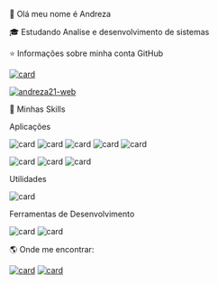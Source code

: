 💜 Olá meu nome é Andreza

🎓   Estudando Analise e desenvolvimento de sistemas


⭐ Informações sobre minha conta GitHub

[![card](https://github-readme-stats.vercel.app/api?username=andreza21-web&theme=Radical)](https://github.com/andreza21-web/)


[![andreza21-web](https://github-readme-stats.vercel.app/api/top-langs/?username=andreza21-web&hide=html&layout=compact&theme=Radical)](https://github.com/andreza21-web/)




🚀 Minhas Skills

Aplicações 

 ![card](https://img.shields.io/badge/JavaScript-323330?style=for-the-badge&logo=javascript&logoColor=F7DF1E) ![card](https://img.shields.io/badge/CSS3-1572B6?style=for-the-badge&logo=css3&logoColor=white) ![card](https://img.shields.io/badge/HTML5-E34F26?style=for-the-badge&logo=html5&logoColor=white) ![card](https://img.shields.io/badge/Node.js-43853D?style=for-the-badge&logo=node.js&logoColor=white)
![card](https://img.shields.io/badge/TypeScript-007ACC?style=for-the-badge&logo=typescript&logoColor=white) 

![card](https://img.shields.io/badge/styled--components-DB7093?style=for-the-badge&logo=styled-components&logoColor=white)
![card](https://img.shields.io/badge/React-20232A?style=for-the-badge&logo=react&logoColor=61DAFB) ![card](https://img.shields.io/badge/React_Native-20232A?style=for-the-badge&logo=react&logoColor=61DAFB)

Utilidades

![card](https://camo.githubusercontent.com/cd2c1f5b088ba1f028522321edcfd6f364fecd3701a7a55a229bff91953c2f14/68747470733a2f2f696d672e736869656c64732e696f2f62616467652f2d496e736f6d6e69612d3333333333333f7374796c653d666c6174266c6f676f3d696e736f6d6e6961)

Ferramentas de Desenvolvimento

![card](https://camo.githubusercontent.com/194ae9b0be9bfd4caedab16de320d3987f4c144112461590a206262d21eb769b/68747470733a2f2f696d672e736869656c64732e696f2f62616467652f2d56697375616c25323053747564696f253230436f64652d3333333333333f7374796c653d666c6174266c6f676f3d76697375616c2d73747564696f2d636f6465266c6f676f436f6c6f723d303037414343)
![card](https://camo.githubusercontent.com/2f6623108744cbf8cb040279f861bf45e3c6b8245e81a2d805810e1ba5dcb80b/68747470733a2f2f696d672e736869656c64732e696f2f62616467652f2d4669676d612d3333333333333f7374796c653d666c6174266c6f676f3d6669676d61266c6f676f436f6c6f723d303037414343)


🌎  Onde me encontrar:

[![card](https://img.shields.io/badge/GitHub-100000?style=for-the-badge&logo=github&logoColor=white)](https://github.com/andreza21-web)
[![card](https://img.shields.io/badge/Gmail-D14836?style=for-the-badge&logo=gmail&logoColor=white)](andreza.21pessoa@gmail.com)